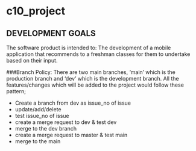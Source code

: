 # c10_project


## DEVELOPMENT GOALS

The software product is intended to:
The development of a mobile application that recommends to a freshman 
classes for them to undertake based on their input.


###Branch Policy:
      There are two main branches, ‘main’ which is the production branch and ‘dev’
      which is the development branch. All the features/changes which will be added to the
      project would follow these pattern;

- Create a branch from dev as issue_no of issue 
- update/add/delete
- test  issue_no of issue
- create a merge request to dev & test dev
- merge to the dev branch
- create a merge request to master & test main
- merge to the main

 





